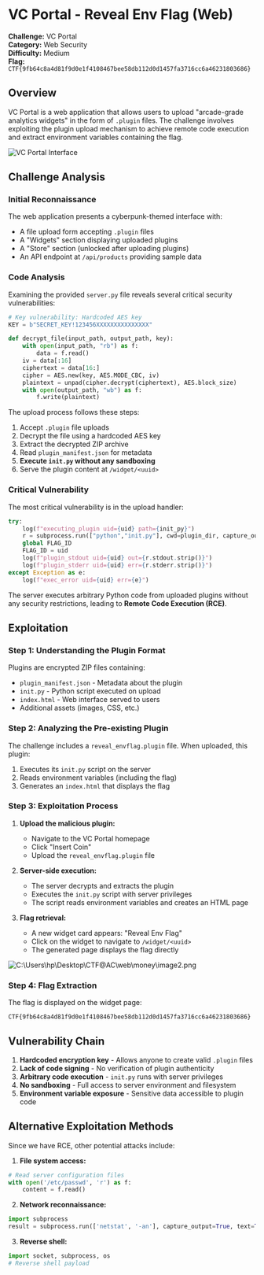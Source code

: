 # VC Portal - Reveal Env Flag (Web)

**Challenge:** VC Portal  
**Category:** Web Security  
**Difficulty:** Medium  
**Flag:** `CTF{9fb64c8a4d81f9d0e1f4108467bee58db112d0d1457fa3716cc6a46231803686}`

## Overview

VC Portal is a web application that allows users to upload "arcade-grade analytics widgets" in the form of `.plugin` files. The challenge involves exploiting the plugin upload mechanism to achieve remote code execution and extract environment variables containing the flag.

![VC Portal Interface](C:\Users\hp\Desktop\CTF@AC\web\money\image1.png)

## Challenge Analysis

### Initial Reconnaissance

The web application presents a cyberpunk-themed interface with:

- A file upload form accepting `.plugin` files
- A "Widgets" section displaying uploaded plugins
- A "Store" section (unlocked after uploading plugins)
- An API endpoint at `/api/products` providing sample data

### Code Analysis

Examining the provided `server.py` file reveals several critical security vulnerabilities:

```python
# Key vulnerability: Hardcoded AES key
KEY = b"SECRET_KEY!123456XXXXXXXXXXXXXXX"

def decrypt_file(input_path, output_path, key):
    with open(input_path, "rb") as f:
        data = f.read()
    iv = data[:16]
    ciphertext = data[16:]
    cipher = AES.new(key, AES.MODE_CBC, iv)
    plaintext = unpad(cipher.decrypt(ciphertext), AES.block_size)
    with open(output_path, "wb") as f:
        f.write(plaintext)
```

The upload process follows these steps:

1. Accept `.plugin` file uploads
2. Decrypt the file using a hardcoded AES key
3. Extract the decrypted ZIP archive
4. Read `plugin_manifest.json` for metadata
5. **Execute `init.py` without any sandboxing**
6. Serve the plugin content at `/widget/<uuid>`

### Critical Vulnerability

The most critical vulnerability is in the upload handler:

```python
try:
    log(f"executing_plugin uid={uid} path={init_py}")
    r = subprocess.run(["python","init.py"], cwd=plugin_dir, capture_output=True, text=True, timeout=30)
    global FLAG_ID
    FLAG_ID = uid
    log(f"plugin_stdout uid={uid} out={r.stdout.strip()}")
    log(f"plugin_stderr uid={uid} err={r.stderr.strip()}")
except Exception as e:
    log(f"exec_error uid={uid} err={e}")
```

The server executes arbitrary Python code from uploaded plugins without any security restrictions, leading to **Remote Code Execution (RCE)**.

## Exploitation

### Step 1: Understanding the Plugin Format

Plugins are encrypted ZIP files containing:

- `plugin_manifest.json` - Metadata about the plugin
- `init.py` - Python script executed on upload
- `index.html` - Web interface served to users
- Additional assets (images, CSS, etc.)

### Step 2: Analyzing the Pre-existing Plugin

The challenge includes a `reveal_envflag.plugin` file. When uploaded, this plugin:

1. Executes its `init.py` script on the server
2. Reads environment variables (including the flag)
3. Generates an `index.html` that displays the flag

### Step 3: Exploitation Process

1. **Upload the malicious plugin:**

   - Navigate to the VC Portal homepage
   - Click "Insert Coin"
   - Upload the `reveal_envflag.plugin` file

2. **Server-side execution:**

   - The server decrypts and extracts the plugin
   - Executes the `init.py` script with server privileges
   - The script reads environment variables and creates an HTML page

3. **Flag retrieval:**
   - A new widget card appears: "Reveal Env Flag"
   - Click on the widget to navigate to `/widget/<uuid>`
   - The generated page displays the flag directly

![C:\Users\hp\Desktop\CTF@AC\web\money\image2.png](C:\Users\hp\Desktop\CTF@AC\web\money\image2.png)

### Step 4: Flag Extraction

The flag is displayed on the widget page:

```
CTF{9fb64c8a4d81f9d0e1f4108467bee58db112d0d1457fa3716cc6a46231803686}
```

## Vulnerability Chain

1. **Hardcoded encryption key** - Allows anyone to create valid `.plugin` files
2. **Lack of code signing** - No verification of plugin authenticity
3. **Arbitrary code execution** - `init.py` runs with server privileges
4. **No sandboxing** - Full access to server environment and filesystem
5. **Environment variable exposure** - Sensitive data accessible to plugin code

## Alternative Exploitation Methods

Since we have RCE, other potential attacks include:

1. **File system access:**

```python
# Read server configuration files
with open('/etc/passwd', 'r') as f:
    content = f.read()
```

2. **Network reconnaissance:**

```python
import subprocess
result = subprocess.run(['netstat', '-an'], capture_output=True, text=True)
```

3. **Reverse shell:**

```python
import socket, subprocess, os
# Reverse shell payload
```
